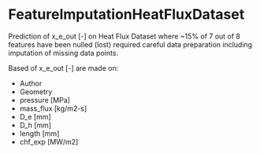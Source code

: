 # FeatureImputationHeatFluxDataset
Prediction of x_e_out [-] on Heat Flux Dataset where ~15% of 7 out of 8 features have been nulled (lost) required careful data preparation including imputation of missing data points.

Based of x_e_out [-] are made on:
-	Author
-	Geometry
-	pressure [MPa]
-	mass_flux [kg/m2-s]
-	D_e [mm]
-	D_h [mm]
-	length [mm]
-	chf_exp [MW/m2]
